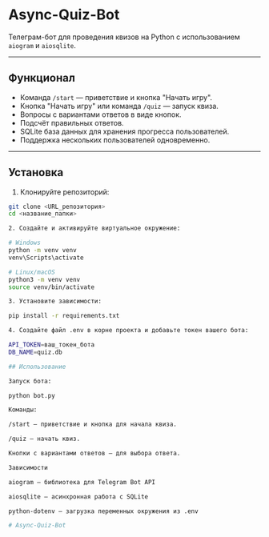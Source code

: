 # Async-Quiz-Bot

Телеграм-бот для проведения квизов на Python с использованием `aiogram` и `aiosqlite`.

---

## Функционал

- Команда `/start` — приветствие и кнопка "Начать игру".
- Кнопка "Начать игру" или команда `/quiz` — запуск квиза.
- Вопросы с вариантами ответов в виде кнопок.
- Подсчёт правильных ответов.
- SQLite база данных для хранения прогресса пользователей.
- Поддержка нескольких пользователей одновременно.

---

## Установка

1. Клонируйте репозиторий:

```bash
git clone <URL_репозитория>
cd <название_папки>

2. Создайте и активируйте виртуальное окружение:

# Windows
python -m venv venv
venv\Scripts\activate

# Linux/macOS
python3 -m venv venv
source venv/bin/activate

3. Установите зависимости:

pip install -r requirements.txt

4. Создайте файл .env в корне проекта и добавьте токен вашего бота:

API_TOKEN=ваш_токен_бота
DB_NAME=quiz.db

## Использование

Запуск бота:

python bot.py

Команды:

/start — приветствие и кнопка для начала квиза.

/quiz — начать квиз.

Кнопки с вариантами ответов — для выбора ответа.

Зависимости

aiogram — библиотека для Telegram Bot API

aiosqlite — асинхронная работа с SQLite

python-dotenv — загрузка переменных окружения из .env

# Async-Quiz-Bot